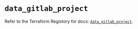 # `data_gitlab_project`

Refer to the Terraform Registory for docs: [`data_gitlab_project`](https://registry.terraform.io/providers/gitlabhq/gitlab/15.10.0/docs/data-sources/project).
